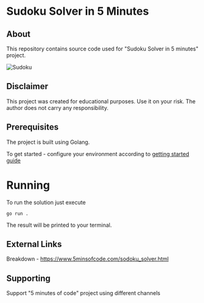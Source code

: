 # Sudoku Solver in 5 Minutes

## About

This repository contains source code used for "Sudoku Solver in 5 minutes" project.

![Sudoku](https://www.5minsofcode.com/assets/sudoku.png)

## Disclaimer

This project was created for educational purposes. Use it on your risk. The author does not carry any responsibility.

## Prerequisites

The project is built using Golang.

To get started - configure your environment according to [getting started guide](https://go.dev/doc/install)

# Running

To run the solution just execute

```
go run .
```

The result will be printed to your terminal.

## External Links

Breakdown - https://www.5minsofcode.com/sodoku_solver.html


## Supporting

Support "5 minutes of code" project using different channels
